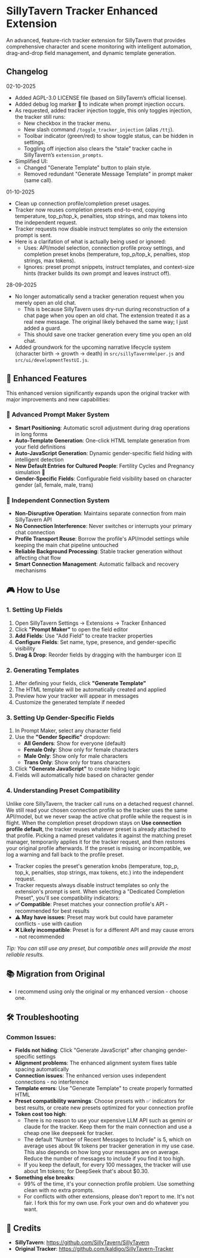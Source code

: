 # SillyTavern Tracker Enhanced Extension

An advanced, feature-rich tracker extension for SillyTavern that provides comprehensive character and scene monitoring with intelligent automation, drag-and-drop field management, and dynamic template generation.

## Changelog

02-10-2025
- Added AGPL-3.0 LICENSE file (based on SillyTavern’s official license).
- Added debug log marker 💉 to indicate when prompt injection occurs.
- As requested, added tracker injection toggle, this only toggles injection, the tracker still runs:
   - New checkbox in the tracker menu.
   - New slash command `/toggle_tracker_injection` (alias `/ttj`).
   - Toolbar indicator (green/red) to show toggle status, can be hidden in settings.
   - Toggling off injection also clears the “stale” tracker cache in SillyTavern’s `extension_prompts`.
- Simplified UI:
   - Changed "Generate Template" button to plain style.
   - Removed redundant "Generate Message Template" in prompt maker (same call).


01-10-2025
- Clean up connection profile/completion preset usages.
- Tracker now reuses completion presets end-to-end, copying temperature, top_p/top_k, penalties, stop strings, and max tokens into the independent request.
- Tracker requests now disable instruct templates so only the extension prompt is sent. 
- Here is a clarifation of what is actually being used or ignored:
  - Uses: API/model selection, connection profile proxy settings, and completion preset knobs (temperature, top_p/top_k, penalties, stop strings, max tokens).
  - Ignores: preset prompt snippets, instruct templates, and context-size hints (tracker builds its own prompt and leaves instruct off).

28-09-2025
- No longer automatically send a tracker generation request when you merely open an old chat.
   - This is because SillyTavern uses dry-run during reconstruction of a chat page when you open an old chat. The extension treated it as a real new message. The original likely behaved the same way; I just added a guard.
   - This should save one tracker generation every time you open an old chat.
- Added groundwork for the upcoming narrative lifecycle system (character birth → growth → death) in `src/sillyTavernHelper.js` and `src/ui/developmentTestUI.js`.

## 🚀 Enhanced Features

This enhanced version significantly expands upon the original tracker with major improvements and new capabilities:

### 🎯 **Advanced Prompt Maker System**
- **Smart Positioning**: Automatic scroll adjustment during drag operations in long forms 
- **Auto-Template Generation**: One-click HTML template generation from your field definitions
- **Auto-JavaScript Generation**: Dynamic gender-specific field hiding with intelligent detection
- **New Default Entries for Cultured People**: Fertility Cycles and Pregnancy simulation 🥵  
- **Gender-Specific Fields**: Configurable field visibility based on character gender (all, female, male, trans)

### 🔄 **Independent Connection System**  
- **Non-Disruptive Operation**: Maintains separate connection from main SillyTavern API
- **No Connection Interference**: Never switches or interrupts your primary chat connection
- **Profile Transport Reuse**: Borrow the profile's API/model settings while keeping the main chat pipeline untouched
- **Reliable Background Processing**: Stable tracker generation without affecting chat flow
- **Smart Connection Management**: Automatic fallback and recovery mechanisms

## 🎮 **How to Use**

### 1. **Setting Up Fields**
1. Open SillyTavern Settings → Extensions → Tracker Enhanced
2. Click **"Prompt Maker"** to open the field editor
3. **Add Fields**: Use "Add Field" to create tracker properties
4. **Configure Fields**: Set name, type, presence, and gender-specific visibility
5. **Drag & Drop**: Reorder fields by dragging with the hamburger icon ☰

### 2. **Generating Templates**
1. After defining your fields, click **"Generate Template"**
2. The HTML template will be automatically created and applied
3. Preview how your tracker will appear in messages
4. Customize the generated template if needed

### 3. **Setting Up Gender-Specific Fields**
1. In Prompt Maker, select any character field
2. Use the **"Gender Specific"** dropdown:
   - **All Genders**: Show for everyone (default)
   - **Female Only**: Show only for female characters
   - **Male Only**: Show only for male characters  
   - **Trans Only**: Show only for trans characters
3. Click **"Generate JavaScript"** to create hiding logic
4. Fields will automatically hide based on character gender

### 4. **Understanding Preset Compatibility**
Unlike core SillyTavern, the tracker call runs on a detached request channel. We still read your chosen connection profile so the tracker uses the same API/model, but we never swap the active chat profile while the request is in flight.
When the completion preset dropdown stays on **Use connection profile default**, the tracker reuses whatever preset is already attached to that profile. Picking a named preset validates it against the matching preset manager, temporarily applies it for the tracker request, and then restores your original profile afterwards. If the preset is missing or incompatible, we log a warning and fall back to the profile preset.
- Tracker copies the preset's generation knobs (temperature, top_p, top_k, penalties, stop strings, max tokens, etc.) into the independent request.
- Tracker requests always disable instruct templates so only the extension's prompt is sent.
When selecting a "Dedicated Completion Preset", you'll see compatibility indicators:
- **✅ Compatible**: Preset matches your connection profile's API - recommended for best results
- **⚠️ May have issues**: Preset may work but could have parameter conflicts - use with caution  
- **❌ Likely incompatible**: Preset is for a different API and may cause errors - not recommended

*Tip: You can still use any preset, but compatible ones will provide the most reliable results.*

## 📚 **Migration from Original**

- I recommend using only the original or my enhanced version - choose one. 

## 🛠️ **Troubleshooting**

### Common Issues:
- **Fields not hiding**: Click "Generate JavaScript" after changing gender-specific settings
- **Alignment problems**: The enhanced alignment system fixes table spacing automatically
- **Connection issues**: The enhanced version uses independent connections - no interference
- **Template errors**: Use "Generate Template" to create properly formatted HTML
- **Preset compatibility warnings**: Choose presets with ✅ indicators for best results, or create new presets optimized for your connection profile
- **Token cost too high**: 
   - There is no reason to use your expensive LLM API such as gemini or claude for the tracker. Keep them for the main connection and use a cheap one like deepseek for tracker. 
   - The default "Number of Recent Messages to Include" is 5, which on average uses about 9k tokens per tracker generation in my use case. This also depends on how long your messages are on average. Reduce the number of messages to include if you find it too high. 
   - If you keep the default, for every 100 messages, the tracker will use about 1m tokens; for DeepSeek that's about $0.30. 
- **Something else breaks**: 
   - 99% of the time, it's your connection profile problem. Use something clean with no extra prompts. 
   - For conflicts with other extensions, please don't report to me. It's not fair. I fork this for my own use. Fork your own and do whatever you want.  

## 📜 **Credits**

- **SillyTavern**: https://github.com/SillyTavern/SillyTavern
- **Original Tracker**: https://github.com/kaldigo/SillyTavern-Tracker

